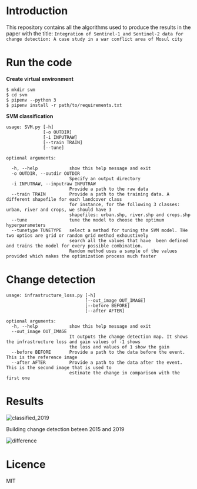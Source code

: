 # Introduction

This repository contains all the algorithms used to produce the results in the paper with the title: `Integration of Sentinel-1 and Sentinel-2 data for change detection: A case study in a war conflict area of Mosul city`


# Run the code

**Create virtual environment**

```
$ mkdir svm
$ cd svm
$ pipenv --python 3
$ pipenv install -r path/to/requirements.txt
```

**SVM classification**
```
usage: SVM.py [-h] 
              [-o OUTDIR] 
              [-i INPUTRAW] 
              [--train TRAIN] 
              [--tune] 

optional arguments:

  -h, --help            show this help message and exit  
  -o OUTDIR, --outdir OUTDIR
                        Specify an output directory                        
  -i INPUTRAW, --inputraw INPUTRAW  
                        Provide a path to the raw data
  --train TRAIN         Provide a path to the training data. A different shapefile for each landcover class 
                        for instance, for the following 3 classes: urban, river and crops, we should have 3 
                        shapefiles: urban.shp, river.shp and crops.shp  
  --tune                tune the model to choose the optimum hyperparameters 
  --tunetype TUNETYPE   select a method for tuning the SVM model. THe two optios are grid or random grid method exhoustively 
                        search all the values that have  been defined and trains the model for every possible combination. 
                        Random method uses a sample of the values provided which makes the optimization process much faster

```

# Change detection
```
usage: infrastructure_loss.py [-h] 
                              [--out_image OUT_IMAGE] 
                              [--before BEFORE] 
                              [--after AFTER]

optional arguments:
  -h, --help            show this help message and exit
  --out_image OUT_IMAGE
                        It outputs the change detection map. It shows the infrastructure loss and gain values of -1 shows 
                        the loss and values of 1 show the gain
  --before BEFORE       Provide a path to the data before the event. This is the reference image
  --after AFTER         Provide a path to the data after the event. This is the second image that is used to 
                        estimate the change in comparison with the first one

```

# Results
![classified_2019](https://user-images.githubusercontent.com/25709946/117588190-d1609a80-b119-11eb-896c-3f0467ce24f6.png)

Building change detection beteen 2015 and 2019

![difference](https://user-images.githubusercontent.com/25709946/117588194-d887a880-b119-11eb-9142-0dd9f77a173a.png)


# Licence
                     
MIT

